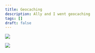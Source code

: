 ```yaml
---
title: Geocaching
description: Ally and I went geocaching
tags: []
draft: false
---
```

![](3f58eae3-7f24-4d57-9069-4f06092f5eee.jpeg)

![](96aab3c5-8ffa-483b-8fc2-1939e8242f0e.jpeg)